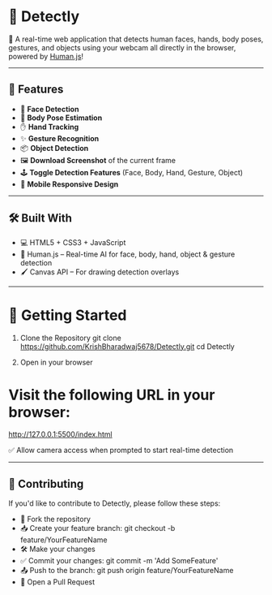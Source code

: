 # 🤖 Detectly

🚀 A real-time web application that detects human faces, hands, body poses, gestures, and objects using your webcam all directly in the browser, powered by [Human.js](https://github.com/vladmandic/human)!

---

## 🌟 Features

- 👤 **Face Detection**
- 🧍 **Body Pose Estimation**
- ✋ **Hand Tracking**
- ✨ **Gesture Recognition**
- 📦 **Object Detection**
- 🖼️ **Download Screenshot** of the current frame
- 🕹️ **Toggle Detection Features** (Face, Body, Hand, Gesture, Object)
- 📱 **Mobile Responsive Design**

---

## 🛠️ Built With

- 💻 HTML5 + CSS3 + JavaScript
- 🧠 Human.js – Real-time AI for face, body, hand, object & gesture detection
- 🖌️ Canvas API – For drawing detection overlays

---

# 🚀 Getting Started

1. Clone the Repository
git clone https://github.com/KrishBharadwaj5678/Detectly.git
cd Detectly

2. Open in your browser
# Visit the following URL in your browser:
http://127.0.0.1:5500/index.html

✅ Allow camera access when prompted to start real-time detection

---

## 🤝 Contributing

If you'd like to contribute to Detectly, please follow these steps:

- 🍴 Fork the repository
- 📥 Create your feature branch: git checkout -b feature/YourFeatureName
- 🛠️ Make your changes
- ✅ Commit your changes: git commit -m 'Add SomeFeature'
- 📤 Push to the branch: git push origin feature/YourFeatureName
- 🧵 Open a Pull Request
